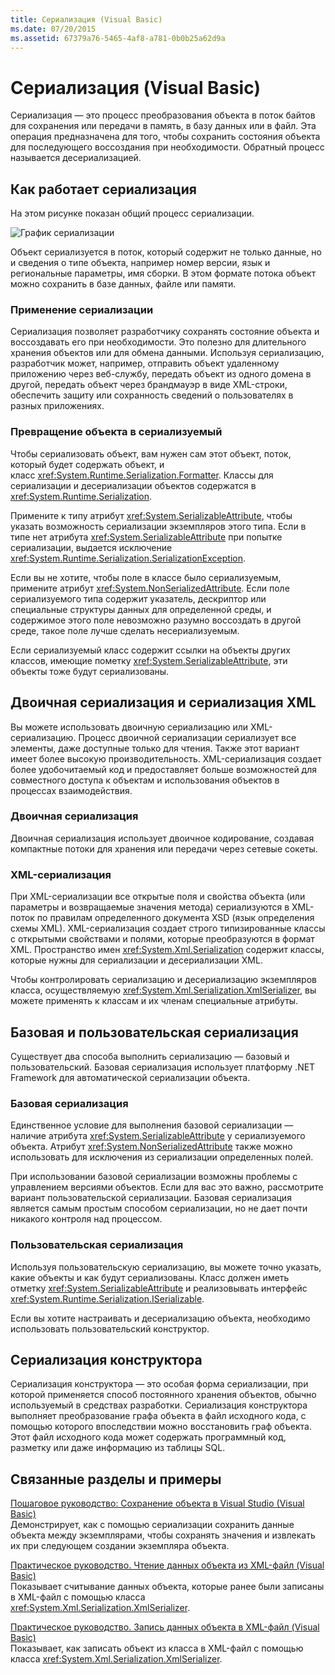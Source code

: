 ```yaml
---
title: Сериализация (Visual Basic)
ms.date: 07/20/2015
ms.assetid: 67379a76-5465-4af8-a781-0b0b25a62d9a
---
```

# <a name="serialization-visual-basic"></a>Сериализация (Visual Basic)
Сериализация — это процесс преобразования объекта в поток байтов для сохранения или передачи в память, в базу данных или в файл. Эта операция предназначена для того, чтобы сохранить состояния объекта для последующего воссоздания при необходимости. Обратный процесс называется десериализацией.  
  
## <a name="how-serialization-works"></a>Как работает сериализация  
 На этом рисунке показан общий процесс сериализации.  
  
![График сериализации](./media/index/serialization-process.gif)
  
 Объект сериализуется в поток, который содержит не только данные, но и сведения о типе объекта, например номер версии, язык и региональные параметры, имя сборки. В этом формате потока объект можно сохранить в базе данных, файле или памяти.  
  
### <a name="uses-for-serialization"></a>Применение сериализации  
 Сериализация позволяет разработчику сохранять состояние объекта и воссоздавать его при необходимости. Это полезно для длительного хранения объектов или для обмена данными. Используя сериализацию, разработчик может, например, отправить объект удаленному приложению через веб-службу, передать объект из одного домена в другой, передать объект через брандмауэр в виде XML-строки, обеспечить защиту или сохранность сведений о пользователях в разных приложениях.  
  
### <a name="making-an-object-serializable"></a>Превращение объекта в сериализуемый  
 Чтобы сериализовать объект, вам нужен сам этот объект, поток, который будет содержать объект, и класс <xref:System.Runtime.Serialization.Formatter>. Классы для сериализации и десериализации объектов содержатся в <xref:System.Runtime.Serialization>.  
  
 Примените к типу атрибут <xref:System.SerializableAttribute>, чтобы указать возможность сериализации экземпляров этого типа. Если в типе нет атрибута <xref:System.SerializableAttribute> при попытке сериализации, выдается исключение <xref:System.Runtime.Serialization.SerializationException>.  
  
 Если вы не хотите, чтобы поле в классе было сериализуемым, примените атрибут <xref:System.NonSerializedAttribute>. Если поле сериализуемого типа содержит указатель, дескриптор или специальные структуры данных для определенной среды, и содержимое этого поле невозможно разумно воссоздать в другой среде, такое поле лучше сделать несериализуемым.  
  
 Если сериализуемый класс содержит ссылки на объекты других классов, имеющие пометку <xref:System.SerializableAttribute>, эти объекты тоже будут сериализованы.  
  
## <a name="binary-and-xml-serialization"></a>Двоичная сериализация и сериализация XML  
 Вы можете использовать двоичную сериализацию или XML-сериализацию. Процесс двоичной сериализации сериализует все элементы, даже доступные только для чтения. Также этот вариант имеет более высокую производительность. XML-сериализация создает более удобочитаемый код и предоставляет больше возможностей для совместного доступа к объектам и использования объектов в процессах взаимодействия.  
  
### <a name="binary-serialization"></a>Двоичная сериализация  
 Двоичная сериализация использует двоичное кодирование, создавая компактные потоки для хранения или передачи через сетевые сокеты.  
  
### <a name="xml-serialization"></a>XML-сериализация  
 При XML-сериализации все открытые поля и свойства объекта (или параметры и возвращаемые значения метода) сериализуются в XML-поток по правилам определенного документа XSD (язык определения схемы XML). XML-сериализация создает строго типизированные классы с открытыми свойствами и полями, которые преобразуются в формат XML. Пространство имен <xref:System.Xml.Serialization> содержит классы, которые нужны для сериализации и десериализации XML.  
  
 Чтобы контролировать сериализацию и десериализацию экземпляров класса, осуществляемую <xref:System.Xml.Serialization.XmlSerializer>, вы можете применять к классам и их членам специальные атрибуты.  
  
## <a name="basic-and-custom-serialization"></a>Базовая и пользовательская сериализация  
 Существует два способа выполнить сериализацию — базовый и пользовательский. Базовая сериализация использует платформу .NET Framework для автоматической сериализации объекта.  
  
### <a name="basic-serialization"></a>Базовая сериализация  
 Единственное условие для выполнения базовой сериализации — наличие атрибута <xref:System.SerializableAttribute> у сериализуемого объекта. Атрибут <xref:System.NonSerializedAttribute> также можно использовать для исключения из сериализации определенных полей.  
  
 При использовании базовой сериализации возможны проблемы с управлением версиями объектов. Если для вас это важно, рассмотрите вариант пользовательской сериализации. Базовая сериализация является самым простым способом сериализации, но не дает почти никакого контроля над процессом.  
  
### <a name="custom-serialization"></a>Пользовательская сериализация  
 Используя пользовательскую сериализацию, вы можете точно указать, какие объекты и как будут сериализованы. Класс должен иметь отметку <xref:System.SerializableAttribute> и реализовывать интерфейс <xref:System.Runtime.Serialization.ISerializable>.  
  
 Если вы хотите настраивать и десериализацию объекта, необходимо использовать пользовательский конструктор.  
  
## <a name="designer-serialization"></a>Сериализация конструктора  
 Сериализация конструктора — это особая форма сериализации, при которой применяется способ постоянного хранения объектов, обычно используемый в средствах разработки. Сериализация конструктора выполняет преобразование графа объекта в файл исходного кода, с помощью которого впоследствии можно восстановить граф объекта. Этот файл исходного кода может содержать программный код, разметку или даже информацию из таблицы SQL.  
  
## <a name="BKMK_RelatedTopics"></a> Связанные разделы и примеры  
 [Пошаговое руководство: Сохранение объекта в Visual Studio (Visual Basic)](../../../../visual-basic/programming-guide/concepts/serialization/walkthrough-persisting-an-object-in-visual-studio.md)  
 Демонстрирует, как с помощью сериализации сохранить данные объекта между экземплярами, чтобы сохранять значения и извлекать их при следующем создании экземпляра объекта.  
  
 [Практическое руководство. Чтение данных объекта из XML-файл (Visual Basic)](../../../../visual-basic/programming-guide/concepts/serialization/how-to-read-object-data-from-an-xml-file.md)  
 Показывает считывание данных объекта, которые ранее были записаны в XML-файл с помощью класса <xref:System.Xml.Serialization.XmlSerializer>.  
  
 [Практическое руководство. Запись данных объекта в XML-файл (Visual Basic)](../../../../visual-basic/programming-guide/concepts/serialization/how-to-write-object-data-to-an-xml-file.md)  
 Показывает, как записать объект из класса в XML-файл с помощью класса <xref:System.Xml.Serialization.XmlSerializer>.
